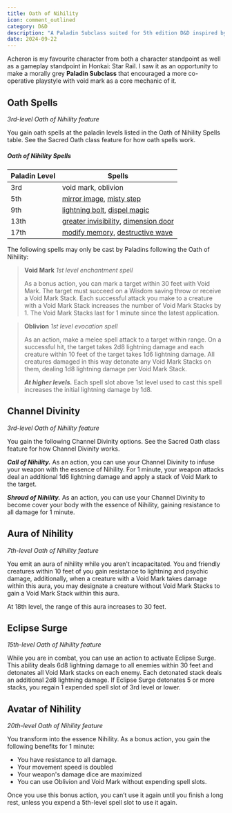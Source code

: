 ```yaml
---
title: Oath of Nihility
icon: comment_outlined
category: D&D
description: "A Paladin Subclass suited for 5th edition D&D inspired by Acheron from Honkai: Star Rail"
date: 2024-09-22
---
```


Acheron is my favourite character from both a character standpoint as well as a gameplay standpoint in Honkai: Star Rail. I saw it as an opportunity to make a morally grey **Paladin Subclass** that encouraged a more co-operative playstyle with void mark as a core mechanic of it.

## Oath Spells
*3rd-level Oath of Nihility feature*

You gain oath spells at the paladin levels listed in the Oath of Nihility Spells table. See the Sacred Oath class feature for how oath spells work.
##### Oath of Nihility Spells
| Paladin Level | Spells |
|---------------|--------|
| 3rd | void mark, oblivion |
| 5th | [mirror image](https://www.dndbeyond.com/spells/2193-mirror-image), [misty step](https://www.dndbeyond.com/spells/2195-misty-step) |
| 9th | [lightning bolt](https://www.dndbeyond.com/spells/2167-lightning-bolt), [dispel magic](https://www.dndbeyond.com/spells/2072-dispel-magic) |
| 13th | [greater invisibility](https://www.dndbeyond.com/spells/2128-greater-invisibility), [dimension door](https://www.dndbeyond.com/spells/2068-dimension-door) |
| 17th | [modify memory](https://www.dndbeyond.com/spells/2196-modify-memory), [destructive wave](https://www.dndbeyond.com/spells/2355-destructive-wave) |

The following spells may only be cast by Paladins following the Oath of Nihility:

>**Void Mark**
>_1st level enchantment spell_
> 
>As a bonus action, you can mark a target within 30 feet with Void Mark. The target must succeed on a Wisdom saving throw or receive a Void Mark Stack. Each successful attack you make to a creature with a Void Mark Stack increases the number of Void Mark Stacks by 1. The Void Mark Stacks last for 1 minute since the latest application.

>**Oblivion**
>_1st level evocation spell_
> 
>As an action, make a melee spell attack to a target within range. On a successful hit, the target takes 2d8 lightning damage and each creature within 10 feet of the target takes 1d6 lightning damage. All creatures damaged in this way detonate any Void Mark Stacks on them, dealing 1d8 lightning damage per Void Mark Stack.
> 
>_**At higher levels.**_ Each spell slot above 1st level used to cast this spell increases the initial lightning damage by 1d8.
## Channel Divinity
_3rd-level Oath of Nihility feature_

You gain the following Channel Divinity options. See the Sacred Oath class feature for how Channel Divinity works.

_**Call of Nihility.**_ As an action, you can use your Channel Divinity to infuse your weapon with the essence of Nihility. For 1 minute, your weapon attacks deal an additional 1d6 lightning damage and apply a stack of Void Mark to the target.

_**Shroud of Nihility.**_ As an action, you can use your Channel Divinity to become cover your body with the essence of Nihility, gaining resistance to all damage for 1 minute.
## Aura of Nihility
_7th-level Oath of Nihility feature_

You emit an aura of nihility while you aren't incapacitated. You and friendly creatures within 10 feet of you gain resistance to lightning and psychic damage, additionally, when a creature with a Void Mark takes damage within this aura, you may designate a creature without Void Mark Stacks to gain a Void Mark Stack within this aura.

At 18th level, the range of this aura increases to 30 feet.
## Eclipse Surge
_15th-level Oath of Nihility feature_

While you are in combat, you can use an action to activate Eclipse Surge. This ability deals 6d8 lightning damage to all enemies within 30 feet and detonates all Void Mark stacks on each enemy. Each detonated stack deals an additional 2d8 lightning damage. If Eclipse Surge detonates 5 or more stacks, you regain 1 expended spell slot of 3rd level or lower.

## Avatar of Nihility
_20th-level Oath of Nihility feature_

You transform into the essence Nihility. As a bonus action, you gain the following benefits for 1 minute:

- You have resistance to all damage.
- Your movement speed is doubled
- Your weapon's damage dice are maximized
- You can use Oblivion and Void Mark without expending spell slots.

Once you use this bonus action, you can’t use it again until you finish a long rest, unless you expend a 5th-level spell slot to use it again.